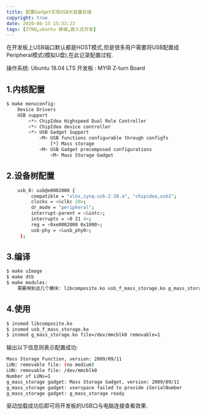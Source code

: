 ```yaml
---
title: 配置Gadget实现USB大容量存储
copyright: true
date: 2020-06-15 15:33:23
tags: [ZYNQ,ubuntu 移植,嵌入式开发]
---
```

在开发板上USB端口默认都是HOST模式,但是很多用户需要将USB配置成Peripheral模式(模拟U盘),在此记录配置过程.

操作系统: Ubuntu 18.04 LTS
开发板  : MYIR Z-turn Board

<!-- more -->

## 1.内核配置

```bash
$ make menuconfig:
    Device Drivers
    USB support
        <*> ChipIdea Highspeed Dual Role Controller
        <*> ChipIdea device controller
        <*> USB Gadget Support
            <M> USB functions configurable through configfs
                [*] Mass storage
            <M> USB Gadget precomposed configurations
                <M> Mass Storage Gadget
```

## 2.设备树配置

```bash
    usb_0: usb@e0002000 {
         compatible = "xlnx,zynq-usb-2.20.a", "chipidea,usb2";
         clocks = <&clkc 28>;
         dr_mode = "peripheral";
         interrupt-parent = <&intc>;
         interrupts = <0 21 4>;
         reg = <0xe0002000 0x1000>;
         usb-phy = <&usb_phy0>;
     };
```

## 3.编译

```bash
$ make uImage
$ make dtb
$ make modules:
    需要用到这几个模块: libcomposite.ko usb_f_mass_storage.ko g_mass_storage.ko
```

## 4.使用

```bash
$ insmod libcomposite.ko
$ insmod usb_f_mass_storage.ko
$ insmod g_mass_storage.ko file=/dev/mmcblk0 removable=1
```

输出以下信息则表示配置成功:
```bash
Mass Storage Function, version: 2009/09/11
LUN: removable file: (no medium)
LUN: removable file: /dev/mmcblk0
Number of LUNs=1
g_mass_storage gadget: Mass Storage Gadget, version: 2009/09/11
g_mass_storage gadget: userspace failed to provide iSerialNumber
g_mass_storage gadget: g_mass_storage ready
```

驱动加载成功后即可将开发板的USB口与电脑连接查看效果.
